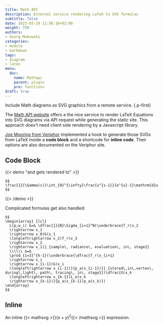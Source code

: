 ```yaml
---
title: Math API
description: External service rendering LaTeX to SVG formulas
subtitle: false
date: 2023-03-29 11:56:16+02:00
weight: 750
authors:
- Georg Makowski
categories:
- module
- markdown
tags:
- diagram
- latex
menu:
  doc:
    name: Mathapi
    parent: plugin
    pre: functions
draft: true
---
```


Include Math diagrams as SVG graphics from a remote service.
{.p-first}
<!--more-->

The [Math API website](https://math.vercel.app/home) offers a the nice service to render LaTeX Equations into SVG diagrams via API request while generating the static site. This approach does’t need client side rendering by a Javascript library.

[Joe Mooring from Veriphor](https://www.veriphor.com/articles/mathematical-expressions/) implemented a hook to generate those SVGs from LaTeX inside a **code block** and a shortcode for **inline code**. Their options are also documented on the Veriphor site.

## Code Block

{{< demo "and gets rendered to" >}}
```mathsvg
$$
\frac{1}{\Gamma(s)}\int_{0}^{\infty}\frac{u^{s-1}}{e^{u}-1}\mathrm{d}u
$$
```
{{< /demo >}}

Complicated formulas get also handled:

```mathsvg
$$
\begin{array} {lcl}
  L(p,w_i) &=& \dfrac{1}{N}\Sigma_{i=1}^N(\underbrace{f_r(x_2
  \rightarrow x_1
  \rightarrow x_0)G(x_1
  \longleftrightarrow x_2)f_r(x_3
  \rightarrow x_2
  \rightarrow x_1)}_{sample\, radiance\, evaluation\, in\, stage2}
  \\\\\\ &=&
  \prod_{i=3}^{k-1}(\underbrace{\dfrac{f_r(x_{i+1}
  \rightarrow x_i
  \rightarrow x_{i-1})G(x_i
  \longleftrightarrow x_{i-1})}{p_a(x_{i-1})}}_{stored\,in\,vertex\, during\,light\, path\, tracing\, in\, stage1})\dfrac{G(x_k
  \longleftrightarrow x_{k-1})L_e(x_k
  \rightarrow x_{k-1})}{p_a(x_{k-1})p_a(x_k)})
\end{array}
$$
```

## Inline

An inline {{< mathsvg >}}${(x+y)}^2${{< /mathsvg >}} expression.

